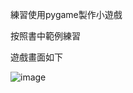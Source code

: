 
練習使用pygame製作小遊戲

按照書中範例練習

遊戲畫面如下

![image](https://github.com/commhua321/happy_alien2/blob/master/Screenshots/game_image.jpg)

